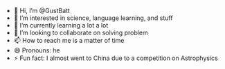 - 👋 Hi, I’m @GustBatt
- 👀 I’m interested in science, language learning, and stuff
- 🌱 I’m currently learning a lot a lot
- 💞️ I’m looking to collaborate on solving problem 
- 📫 How to reach me is a matter of time 
- 😄 Pronouns: he
- ⚡ Fun fact: I almost went to China due to a competition on Astrophysics

<!---
GustBatt/GustBatt is a ✨ special ✨ repository because its `README.md` (this file) appears on your GitHub profile.
You can click the Preview link to take a look at your changes.
--->

